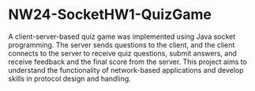 # NW24-SocketHW1-QuizGame
A client-server-based quiz game was implemented using Java socket programming. 
The server sends questions to the client, and the client connects to the server to receive quiz questions, submit answers, and receive feedback and the final score from the server. 
This project aims to understand the functionality of network-based applications and develop skills in protocol design and handling.
